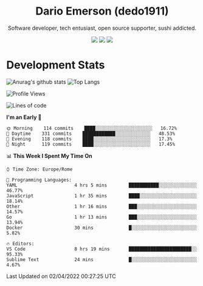 <div align="center">
  
# Dario Emerson (dedo1911)
Software developer, tech entusiast, open source supporter, sushi addicted.

[![](https://img.shields.io/badge/-Linkedin-informational?style=for-the-badge&logo=linkedin&logoColor=white&color=2867B2)](http://linkedin.com/in/dedo1911)
[![](https://img.shields.io/badge/-Telegram-informational?style=for-the-badge&logo=telegram&logoColor=white&color=0088cc)](https://t.me/dedo1911)
[![](https://img.shields.io/badge/-Facebook-informational?style=for-the-badge&logo=facebook&logoColor=white&color=3b5998)](https://fb.com/dedo1911)

</div>

# Development Stats

![Anurag's github stats](https://github-readme-stats.vercel.app/api?username=dedo1911&count_private=true&show_icons=true&theme=chartreuse-dark)
![Top Langs](https://github-readme-stats.vercel.app/api/top-langs/?username=dedo1911&theme=chartreuse-dark&layout=compact)

<!--START_SECTION:waka-->
![Profile Views](http://img.shields.io/badge/Profile%20Views-22-blue)

![Lines of code](https://img.shields.io/badge/From%20Hello%20World%20I%27ve%20Written-51%20Thousand%20lines%20of%20code-blue)

**I'm an Early 🐤** 

```text
🌞 Morning    114 commits    ████░░░░░░░░░░░░░░░░░░░░░   16.72% 
🌆 Daytime    331 commits    ████████████░░░░░░░░░░░░░   48.53% 
🌃 Evening    118 commits    ████░░░░░░░░░░░░░░░░░░░░░   17.3% 
🌙 Night      119 commits    ████░░░░░░░░░░░░░░░░░░░░░   17.45%

```


📊 **This Week I Spent My Time On** 

```text
⌚︎ Time Zone: Europe/Rome

💬 Programming Languages: 
YAML                     4 hrs 5 mins        ███████████░░░░░░░░░░░░░░   46.77% 
JavaScript               1 hr 35 mins        ████░░░░░░░░░░░░░░░░░░░░░   18.14% 
Other                    1 hr 16 mins        ███░░░░░░░░░░░░░░░░░░░░░░   14.57% 
Go                       1 hr 13 mins        ███░░░░░░░░░░░░░░░░░░░░░░   13.94% 
Docker                   30 mins             █░░░░░░░░░░░░░░░░░░░░░░░░   5.82%

🔥 Editors: 
VS Code                  8 hrs 19 mins       ███████████████████████░░   95.33% 
Sublime Text             24 mins             █░░░░░░░░░░░░░░░░░░░░░░░░   4.67%

```


 Last Updated on 02/04/2022 00:27:25 UTC
<!--END_SECTION:waka-->

<!--
**dedo1911/dedo1911** is a ✨ _special_ ✨ repository because its `README.md` (this file) appears on your GitHub profile.

Here are some ideas to get you started:

- 🔭 I’m currently working on ...
- 🌱 I’m currently learning ...
- 👯 I’m looking to collaborate on ...
- 🤔 I’m looking for help with ...
- 💬 Ask me about ...
- 📫 How to reach me: ...
- 😄 Pronouns: ...
- ⚡ Fun fact: ...
-->
